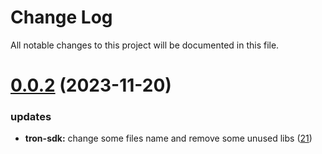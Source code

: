 
# Change Log

All notable changes to this project will be documented in this file.

# [0.0.2](https://github.com/bxlkm/go-wallet-sdk) (2023-11-20)

### updates

- **tron-sdk:** change some files name and remove some unused libs ([21](https://github.com/bxlkm/go-wallet-sdk/pull/21))
